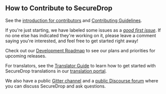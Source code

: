 ## How to Contribute to SecureDrop

See the [introduction for contributors](https://developers.securedrop.org/en/latest/contributing.html) and [Contributing Guidelines](https://developers.securedrop.org/en/latest/contributor_guidelines.html).

If you're just starting, we have labeled some issues as a [*good first issue*](https://github.com/freedomofpress/securedrop/issues?q=is%3Aissue+is%3Aopen+label%3A%22good+first+issue%22). If no one else has
indicated they're working on it, please leave a comment saying you're interested, and feel free to get started right away!

Check out our [Development Roadmap](https://github.com/freedomofpress/securedrop/wiki-Roadmap) to see our plans and priorities for upcoming releases.

For translators, see the [Translator Guide](https://developers.securedrop.org/en/latest/translations.html) to learn how to get started with SecureDrop translations
in our [translation portal](https://weblate.securedrop.org/).

We also have a public [Gitter channel](https://gitter.im/freedomofpress/securedrop) and a [public Discourse forum](https://forum.securedrop.org/) where you can discuss SecureDrop and ask questions.
